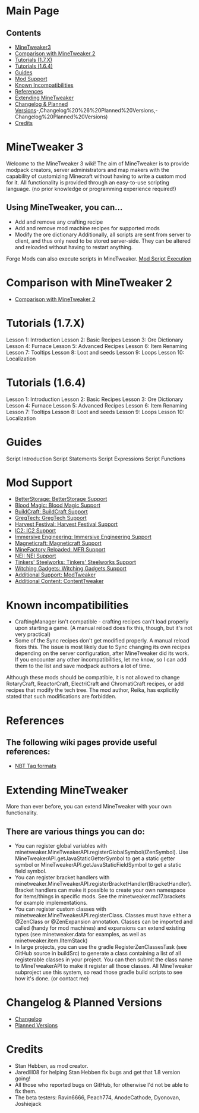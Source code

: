 # Main Page
## Contents
- [MineTweaker3](https://minetweaker.github.io/wiki/Main_Page#:~:text=Planned%20Versions%20Credits-,MineTweaker%203,-Welcome%20to%20the)
- [Comparison with MineTweaker 2](https://minetweaker.github.io/wiki/Main_Page#:~:text=Mod%20Script%20Execution-,Comparison%20with%20MineTweaker%202,-Comparison%20with%20MineTweaker)
- [Tutorials (1.7.X)](https://minetweaker.github.io/wiki/Main_Page#:~:text=with%20MineTweaker%202-,Tutorials%20(1.7.X),-Lesson%201%3A%20Introduction)
- [Tutorials (1.6.4)](https://minetweaker.github.io/wiki/Main_Page#:~:text=Lesson%2010%3A%20Localization-,Tutorials%20(1.6.4),-Lesson%201%3A%20Introduction)
- [Guides](https://minetweaker.github.io/wiki/Main_Page#:~:text=Lesson%2010%3A%20Localization-,Guides,-Script%20Introduction%20Script)
- [Mod Support](https://minetweaker.github.io/wiki/Main_Page#:~:text=Expressions%20Script%20Functions-,Mod%20Support,-BetterStorage%3A%20BetterStorage%20Support)
- [Known Incompatibilities](https://minetweaker.github.io/wiki/Main_Page#:~:text=Additional%20Content%3A%20ContentTweaker-,Known%20Incompatibilities,-CraftingManager%20isn%E2%80%99t%20compatible)
- [References](https://minetweaker.github.io/wiki/Main_Page#:~:text=modifications%20are%20forbidden.-,References,-The%20following%20wiki)
- [Extending MineTweaker](https://minetweaker.github.io/wiki/Main_Page#:~:text=NBT%20Tag%20formats-,Extending%20MineTweaker,-More%20than%20ever)
- [Changelog & Planned Versions](https://minetweaker.github.io/wiki/Main_Page#:~:text=or%20contact%20me)-,Changelog%20%26%20Planned%20Versions,-Changelog%20Planned%20Versions)
- [Credits](https://minetweaker.github.io/wiki/Main_Page#:~:text=Changelog%20Planned%20Versions-,Credits,-Stan%20Hebben%2C%20as)


# MineTweaker 3
Welcome to the MineTweaker 3 wiki! The aim of MineTweaker is to provide modpack creators, server administrators and map makers with the capability of customizing Minecraft without having to write a custom mod for it.
All functionality is provided through an easy-to-use scripting language. (no prior knowledge or programming experience required!)

## Using MineTweaker, you can...
- Add and remove any crafting recipe
- Add and remove mod machine recipes for supported mods
- Modify the ore dictionary
Additionally, all scripts are sent from server to client, and thus only need to be stored server-side. They can be altered and reloaded without having to restart anything.

Forge Mods can also execute scripts in MineTweaker. [Mod Script Execution](https://minetweaker.github.io/wiki/mods/Mod_Script_Execution)

# Comparison with MineTweaker 2
- [Comparison with MineTweaker 2](https://minetweaker.github.io/wiki/guide/Comparison_with_MineTweaker_2)

# Tutorials (1.7.X)
Lesson 1: Introduction
Lesson 2: Basic Recipes
Lesson 3: Ore Dictionary
Lesson 4: Furnace
Lesson 5: Advanced Recipes
Lesson 6: Item Renaming
Lesson 7: Tooltips
Lesson 8: Loot and seeds
Lesson 9: Loops
Lesson 10: Localization

# Tutorials (1.6.4)
Lesson 1: Introduction
Lesson 2: Basic Recipes
Lesson 3: Ore Dictionary
Lesson 4: Furnace
Lesson 5: Advanced Recipes
Lesson 6: Item Renaming
Lesson 7: Tooltips
Lesson 8: Loot and seeds
Lesson 9: Loops
Lesson 10: Localization

# Guides
Script Introduction
Script Statements
Script Expressions
Script Functions

# Mod Support
- [BetterStorage: BetterStorage Support](https://minetweaker.github.io/wiki/mods/BetterStorage)
- [Blood Magic: Blood Magic Support](https://minetweaker.github.io/wiki/mods/BloodMagic)
- [BuildCraft: BuildCraft Support](https://minetweaker.github.io/wiki/mods/BuildCraft)
- [GregTech: GregTech Support](https://minetweaker.github.io/wiki/mods/GregTech)
- [Harvest Festival: Harvest Festival Support](https://minetweaker.github.io/wiki/mods/HarvestFestival)
- [IC2: IC2 Support](https://minetweaker.github.io/wiki/mods/IC2)
- [Immersive Engineering: Immersive Engineering Support](https://minetweaker.github.io/wiki/mods/ImmersiveEngineering)
- [Magneticraft: Magneticraft Support](https://minetweaker.github.io/wiki/mods/Magneticraft)
- [MineFactory Reloaded: MFR Support](https://minetweaker.github.io/wiki/mods/MineFactoryReloaded)
- [NEI: NEI Support](https://minetweaker.github.io/wiki/mods/NEI)
- [Tinkers' Steelworks: Tinkers' Steelworks Support](https://minetweaker.github.io/wiki/mods/TinkersSteelworks)
- [Witching Gadgets: Witching Gadgets Support](https://minetweaker.github.io/wiki/mods/WitchingGadgets)
- [Additional Support: ModTweaker](https://minetweaker.github.io/wiki/mods/Additional_Support)
- [Additional Content: ContentTweaker](https://minetweaker.github.io/wiki/mods/Additional_Content)

# Known incompatibilities
- CraftingManager isn't compatible - crafting recipes can't load properly upon starting a game. (A manual reload does fix this, though, but it's not very practical)
- Some of the Sync recipes don't get modified properly. A manual reload fixes this. The issue is most likely due to Sync changing its own recipes depending on the server configuration, after MineTweaker did its work.
If you encounter any other incompatibilities, let me know, so I can add them to the list and save modpack authors a lot of time.

Although these mods should be compatible, it is not allowed to change RotaryCraft, ReactorCraft, ElectriCraft and ChromatiCraft recipes, or add recipes that modify the tech tree. The mod author, Reika, has explicitly stated that such modifications are forbidden.

# References
## The following wiki pages provide useful references:
- [NBT Tag formats]()

# Extending MineTweaker
More than ever before, you can extend MineTweaker with your own functionality.

## There are various things you can do:
- You can register global variables with minetweaker.MineTweakerAPI.registerGlobalSymbol(IZenSymbol). Use MineTweakerAPI.getJavaStaticGetterSymbol to get a static getter symbol or MineTweakerAPI.getJavaStaticFieldSymbol to get a static field symbol.
- You can register bracket handlers with minetweaker.MineTweakerAPI.registerBracketHandler(IBracketHandler). Bracket handlers can make it possible to create your own namespace for items/things in specific mods. See the minetweaker.mc17.brackets for example implementations.
- You can register custom classes with minetweaker.MineTweakerAPI.registerClass. Classes must have either a @ZenClass or @ZenExpansion annotation. Classes can be imported and called (handy for mod machines) and expansions can extend existing types (see minetweaker.data for examples, as well as minetweaker.item.IItemStack)
- In large projects, you can use the gradle RegisterZenClassesTask (see GitHub source in buildSrc) to generate a class containing a list of all registerable classes in your project. You can then submit the class name to MineTweakerAPI to make it register all those classes. All MineTweaker subproject use this system, so read those gradle build scripts to see how it's done. (or contact me)

# Changelog & Planned Versions
- [Changelog](https://minetweaker.github.io/wiki/Changelog)
- [Planned Versions](https://minetweaker.github.io/wiki/Planned_Versions)

# Credits
- Stan Hebben, as mod creator.
- Jaredlll08 for helping Stan Hebben fix bugs and get that 1.8 version going!
- All those who reported bugs on GitHub, for otherwise I'd not be able to fix them.
- The beta testers: Ravin6666, Peach774, AnodeCathode, Dyonovan, Joshiejack
